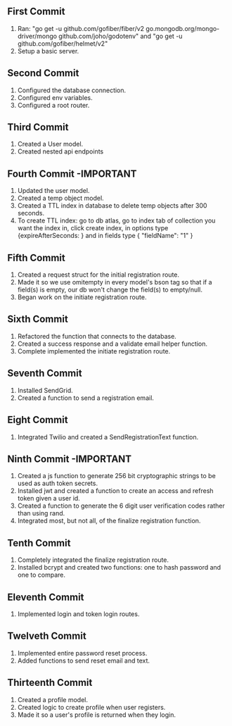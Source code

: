 ## First Commit

1. Ran: "go get -u github.com/gofiber/fiber/v2 go.mongodb.org/mongo-driver/mongo github.com/joho/godotenv" and "go get -u github.com/gofiber/helmet/v2"
2. Setup a basic server.

## Second Commit

1. Configured the database connection.
2. Configured env variables.
3. Configured a root router.

## Third Commit

1. Created a User model.
2. Created nested api endpoints

## Fourth Commit -IMPORTANT

1. Updated the user model.
2. Created a temp object model.
3. Created a TTL index in database to delete temp objects after 300 seconds.
4. To create TTL index: go to db atlas, go to index tab of collection you want the index in, click create index, in options type {expireAfterSeconds: <time in seconds>} and in fields type { "fieldName": "1" }

## Fifth Commit

1. Created a request struct for the initial registration route.
2. Made it so we use omitempty in every model's bson tag so that if a field(s) is empty, our db won't change the field(s) to empty/null.
3. Began work on the initiate registration route.

## Sixth Commit

1. Refactored the function that connects to the database.
2. Created a success response and a validate email helper function.
3. Complete implemented the initiate registration route.

## Seventh Commit

1. Installed SendGrid.
2. Created a function to send a registration email.

## Eight Commit

1. Integrated Twilio and created a SendRegistrationText function.

## Ninth Commit -IMPORTANT

1. Created a js function to generate 256 bit cryptographic strings to be used as auth token secrets.
2. Installed jwt and created a function to create an access and refresh token given a user id.
3. Created a function to generate the 6 digit user verification codes rather than using rand.
4. Integrated most, but not all, of the finalize registration function.

## Tenth Commit

1. Completely integrated the finalize registration route.
2. Installed bcrypt and created two functions: one to hash password and one to compare.

## Eleventh Commit

1. Implemented login and token login routes.

## Twelveth Commit

1. Implemented entire password reset process.
2. Added functions to send reset email and text.

## Thirteenth Commit

1. Created a profile model.
2. Created logic to create profile when user registers.
3. Made it so a user's profile is returned when they login.
